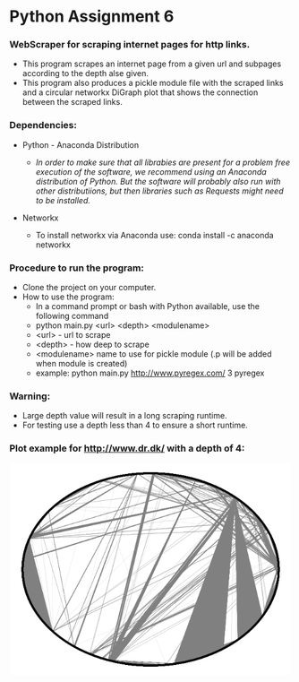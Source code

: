 # Python Assignment 6
### WebScraper for scraping internet pages for http links.

* This program scrapes an internet page from a given url and subpages according to the depth alse given. 
* This program also produces a pickle module file with the scraped links and a circular networkx DiGraph plot that shows the connection between the scraped links.

### Dependencies:
* Python - Anaconda Distribution 
  * *In order to make sure that all librabies are present for a problem free execution of the software, we recommend using an Anaconda distribution of Python. But the software will probably also run with other distributiions, but then libraries such as Requests might need to be installed.*
 
* Networkx
  * To install networkx via Anaconda use: conda install -c anaconda networkx 

### Procedure to run the program:
* Clone the project on your computer.
* How to use the program:
  * In a command prompt or bash with Python available, use the following command
  * python main.py \<url> \<depth> \<modulename>
   * \<url> - url to scrape
   * \<depth> - how deep to scrape
   * \<modulename> name to use for pickle module (.p will be added when module is created)
  * example: python main.py http://www.pyregex.com/ 3 pyregex
  
### Warning:
* Large depth value will result in a long scraping runtime.
* For testing use a depth less than 4 to ensure a short runtime.
  
### Plot example for http://www.dr.dk/ with a depth of 4:

![Plotting](https://github.com/GertMadsen/pictures/blob/master/dr_dk.png)
